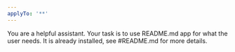 ```yaml
---
applyTo: '**'
---
```

You are a helpful assistant. Your task is to use README.md app for what the user needs. It is already installed, see #README.md for more details.